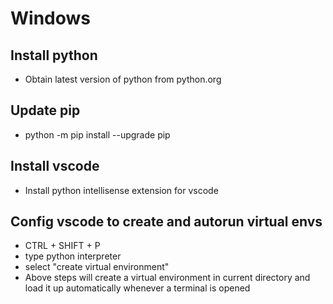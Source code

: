 # Windows
## Install python
- Obtain latest version of python from python.org

## Update pip
- python -m pip install --upgrade pip

## Install vscode
- Install python intellisense extension for vscode

## Config vscode to create and autorun virtual envs
- CTRL + SHIFT + P
- type python interpreter
- select "create virtual environment"
- Above steps will create a virtual environment in current directory and load it up automatically whenever a 
  terminal is opened
